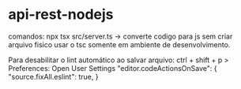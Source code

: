 # api-rest-nodejs


comandos:
npx tsx src/server.ts -> converte codigo para js sem criar arquivo fisico
usar o tsc somente em ambiente de desenvolvimento.

Para desabilitar o lint automático ao salvar arquivo:
ctrl + shift + p > Preferences: Open User Settings 
 "editor.codeActionsOnSave": {
        "source.fixAll.eslint": true,
    }